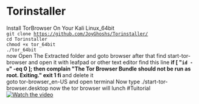 # Torinstaller
Install TorBrowser On Your Kali Linux_64bit<br/>
<code>git clone https://github.com/JoyGhoshs/Torinstaller/</code><br/>
<code>cd Torinstaller</code><br/>
<code>chmod +x tor_64bit</code><br/>
<code>./tor_64bit</code><br/>
now Open The Extracted folder and goto browser after that find start-tor-browser and open it with leafpad or other text editor find this line 
<b>
if [ "`id -u`" -eq 0 ]; then
	complain "The Tor Browser Bundle should not be run as root.  Exiting."
	exit 1
fi
  </b>
and delete it<br/>
goto tor-browser_en-US and open terminal
Now type ./start-tor-browser.desktop now the tor browser will lunch
#Tuitorial
[![Watch the video](https://zdnet3.cbsistatic.com/hub/i/r/2016/08/04/a57fed16-0f30-4603-8f22-607c76db6090/resize/370xauto/bb986cb5caff70be7673a1334dff603c/screen-shot-2016-08-04-at-09-23-21.jpg)](https://youtu.be/Qv9OFS3M2to)
